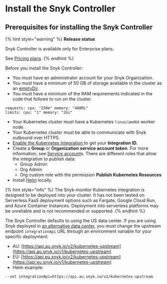 # Install the Snyk Controller

## Prerequisites for installing the Snyk Controller

{% hint style="warning" %}
**Release status**

Snyk Controller is available only for Enterprise plans.

See [Pricing plans](https://snyk.io/plans).
{% endhint %}

Before you install the Snyk Controller:

* You must have an administrator account for your Snyk Organization.
* You must have a minimum of 50 GB of storage available in the cluster as an [emptyDir](https://kubernetes.io/docs/concepts/storage/volumes/#emptydir).
* You must have a minimum of the RAM requirements indicated in the code that follows to run on the cluster.

```
requests: cpu: "250m" memory: "400Mi"
limits: cpu: "1" memory: "2Gi"
```

* Your Kubernetes cluster must have a Kubernetes `linux/amd64` worker node.
* Your Kubernetes cluster must be able to communicate with Snyk outbound over HTTPS.
* [Enable the Kubernetes Integration ](../kubernetes-integration/overview-of-kubernetes-integration/enable-the-kubernetes-integration.md)to get your **Integration ID.**
* Create a **Group** or **Organization** **service account token**. For more information, see [Service account](../../../enterprise-configuration/service-accounts/)s. There are different roles that allow the integration to publish data:
  * Group Admin
  * Org Admin
  * Org custom role with the permission **Publish Kubernetes Resources**
* Install [Helm](https://helm.sh/docs/intro/install/) locally.

{% hint style="info" %}
The Snyk-monitor Kubernetes integration is designed to be deployed into your cluster. It has not been tested on Serverless FaaS deployment options such as Fargate, Google Cloud Run, and Azure Container Instances. Deployment into serverless platforms may be unreliable and is not recommended or supported.
{% endhint %}

The Snyk Controller defaults to using the US data center. If you are using Snyk deployed in [an alternative data center](../../../working-with-snyk/regional-hosting-and-data-residency.md), you must change the upstream endpoint `integrationApi` URL through an environment variable for your specific deployment:

* AU: [https://api.au.snyk.io/v2/kubernetes-upstream](https://api.au.snyk.io/v1/kubernetes-upstream)
* EU: [https://api.eu.snyk.io/v2/kubernetes-upstream](https://api.eu.snyk.io/v1/kubernetes-upstream)
* Helm example:

```
--set integrationApi=https://api.au.snyk.io/v2/kubernetes-upstream
```
